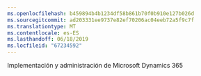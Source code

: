 ```yaml
---
ms.openlocfilehash: b459894b4b1234df58b861b70f0b910e127b026d
ms.sourcegitcommit: ad203331ee9737e82ef70206ac04eeb72a5f9c7f
ms.translationtype: MT
ms.contentlocale: es-ES
ms.lasthandoff: 06/18/2019
ms.locfileid: "67234592"
---
```

Implementación y administración de Microsoft Dynamics 365